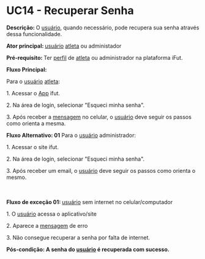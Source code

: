 # UC14 - Recuperar Senha

<p class = "text-justify"><b>Descrição: </b>O  <a href="../../lexico/#usuario">usuário</a>, quando necessário, pode recupera sua senha através dessa funcionalidade.</p>
<p class = "text-justify"><b>Ator principal: </b> <a href="../../lexico/#usuario">usuário</a> <a href="../../lexico/#atleta">atleta</a> ou administador</p>
<p class = "text-justify"><b>Pré-requisito: </b>Ter  <a href="../../lexico/#perfil">perfil</a> de <a href="../../lexico/#atleta">atleta</a> ou administrador na plataforma iFut.</p>
<b>Fluxo Principal:</b><p class = "text-justify">Para o  <a href="../../lexico/#usuario">usuário</a> <a href="../../lexico/#atleta">atleta</a>:</p>
<p>         1. Acessar o <a href="../../lexico/#App">App</a> ifut.</p>
	<p>2. Na área de login, selecionar "Esqueci minha senha".</p>
    <p>3. Após receber a  <a href="../../lexico/#mensagem">mensagem</a> no celular, o  <a href="../../lexico/#usuario">usuário</a> deve seguir os passos como orienta a mesma.</p>
<p><b>Fluxo Alternativo: 01</b> Para o  <a href="../../lexico/#usuario">usuário</a> administrador:</p>
<p>         1. Acessar o site ifut.</p>
	<p>2. Na área de login, selecionar "Esqueci minha senha".</p>
    <p>3. Após receber um email, o  <a href="../../lexico/#usuario">usuário</a> deve seguir os passos como orienta o mesmo.</p>


<br></br>
<b>Fluxo de exceção 01: </b> <a href="../../lexico/#usuario">usuário</a> sem internet no celular/computador
<p class = "text-justify">1. O  <a href="../../lexico/#usuario">usuário</a> acessa o aplicativo/site</p>
<p class = "text-justify">2. Aparece a  <a href="../../lexico/#mensagem">mensagem</a> de erro</p>
<p class = "text-justify">3. Não consegue recuperar a senha por falta de internet.
</p><p><b>Pós-condição: A senha do  <a href="../../lexico/#usuario">usuário</a> é recuperada com sucesso.</b></p>